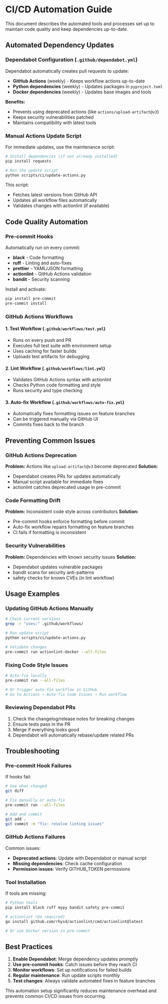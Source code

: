 # CI/CD Automation Guide

This document describes the automated tools and processes set up to maintain code quality and keep dependencies up-to-date.

## Automated Dependency Updates

### Dependabot Configuration (`.github/dependabot.yml`)

Dependabot automatically creates pull requests to update:

- **GitHub Actions** (weekly) - Keeps workflow actions up-to-date
- **Python dependencies** (weekly) - Updates packages in `pyproject.toml`
- **Docker dependencies** (weekly) - Updates base images and tools

**Benefits:**
- Prevents using deprecated actions (like `actions/upload-artifact@v3`)
- Keeps security vulnerabilities patched
- Maintains compatibility with latest tools

### Manual Actions Update Script

For immediate updates, use the maintenance script:

```bash
# Install dependencies (if not already installed)
pip install requests

# Run the update script
python scripts/ci/update-actions.py
```

This script:
- Fetches latest versions from GitHub API
- Updates all workflow files automatically
- Validates changes with actionlint (if available)

## Code Quality Automation

### Pre-commit Hooks

Automatically run on every commit:
- **black** - Code formatting
- **ruff** - Linting and auto-fixes
- **prettier** - YAML/JSON formatting
- **actionlint** - GitHub Actions validation
- **bandit** - Security scanning

Install and activate:
```bash
pip install pre-commit
pre-commit install
```

### GitHub Actions Workflows

#### 1. Test Workflow (`.github/workflows/test.yml`)
- Runs on every push and PR
- Executes full test suite with environment setup
- Uses caching for faster builds
- Uploads test artifacts for debugging

#### 2. Lint Workflow (`.github/workflows/lint.yml`)
- Validates GitHub Actions syntax with actionlint
- Checks Python code formatting and style
- Runs security and type checking

#### 3. Auto-fix Workflow (`.github/workflows/auto-fix.yml`)
- Automatically fixes formatting issues on feature branches
- Can be triggered manually via GitHub UI
- Commits fixes back to the branch

## Preventing Common Issues

### GitHub Actions Deprecation

**Problem:** Actions like `upload-artifact@v3` become deprecated
**Solution:**
- Dependabot creates PRs for updates automatically
- Manual script available for immediate fixes
- actionlint catches deprecated usage in pre-commit

### Code Formatting Drift

**Problem:** Inconsistent code style across contributors
**Solution:**
- Pre-commit hooks enforce formatting before commit
- Auto-fix workflow repairs formatting on feature branches
- CI fails if formatting is inconsistent

### Security Vulnerabilities

**Problem:** Dependencies with known security issues
**Solution:**
- Dependabot updates vulnerable packages
- bandit scans for security anti-patterns
- safety checks for known CVEs (in lint workflow)

## Usage Examples

### Updating GitHub Actions Manually

```bash
# Check current versions
grep -r "uses:" .github/workflows/

# Run update script
python scripts/ci/update-actions.py

# Validate changes
pre-commit run actionlint-docker --all-files
```

### Fixing Code Style Issues

```bash
# Auto-fix locally
pre-commit run --all-files

# Or trigger auto-fix workflow in GitHub
# Go to Actions → Auto-fix Code Issues → Run workflow
```

### Reviewing Dependabot PRs

1. Check the changelog/release notes for breaking changes
2. Ensure tests pass in the PR
3. Merge if everything looks good
4. Dependabot will automatically rebase/update related PRs

## Troubleshooting

### Pre-commit Hook Failures

If hooks fail:
```bash
# See what changed
git diff

# Fix manually or auto-fix
pre-commit run --all-files

# Add and commit
git add .
git commit -m "fix: resolve linting issues"
```

### GitHub Actions Failures

Common issues:
- **Deprecated actions**: Update with Dependabot or manual script
- **Missing dependencies**: Check cache configuration
- **Permission issues**: Verify GITHUB_TOKEN permissions

### Tool Installation

If tools are missing:
```bash
# Python tools
pip install black ruff mypy bandit safety pre-commit

# actionlint (Go required)
go install github.com/rhysd/actionlint/cmd/actionlint@latest

# Or use Docker version in pre-commit
```

## Best Practices

1. **Enable Dependabot**: Merge dependency updates promptly
2. **Use pre-commit hooks**: Catch issues before they reach CI
3. **Monitor workflows**: Set up notifications for failed builds
4. **Regular maintenance**: Run update scripts monthly
5. **Test changes**: Always validate automated fixes in feature branches

This automation setup significantly reduces maintenance overhead and prevents common CI/CD issues from occurring.